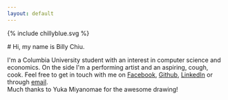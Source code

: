 ```yaml
---
layout: default
---
```


{% include chillyblue.svg %}
<div class="center-button"><div class="center-button-text" markdown="1">
# Hi, my name is Billy Chiu.

I'm a Columbia University student with an interest in computer science and economics. On the side I'm a performing artist and an aspiring, cough, cook. Feel free to get in touch with me on [Facebook](https://www.facebook.com/billychillybluechiu), [Github](https://github.com/WilliamChiu), [LinkedIn](https://www.linkedin.com/in/william-chiu-2a192033) or through [email](mailto:william@chilly.blue).  
Much thanks to Yuka Miyanomae for the awesome drawing!
</div></div>

